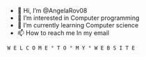 - 👋 Hi, I’m @AngelaRov08
- 👀 I’m interested in Computer programming 
- 🌱 I’m currently learning Computer science 
- 📫 How to reach me In my email 

<!---
AngelaRov08/AngelaRov08 is a ✨ special ✨ repository because its `README.md` (this file) appears on your GitHub profile.
You can click the Preview link to take a look at your changes.
--->

    W E L C O M E ° T O ° M Y ° W E B S I T E
